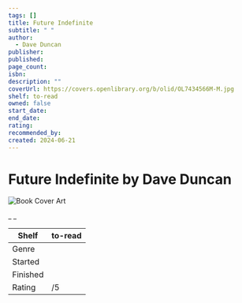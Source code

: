 ```yaml
---
tags: []
title: Future Indefinite
subtitle: " "
author:
  - Dave Duncan
publisher: 
published: 
page_count: 
isbn: 
description: ""
coverUrl: https://covers.openlibrary.org/b/olid/OL7434566M-M.jpg
shelf: to-read
owned: false
start_date: 
end_date: 
rating: 
recommended_by: 
created: 2024-06-21
---
```


# Future Indefinite by Dave Duncan

![Book Cover Art](https://covers.openlibrary.org/b/olid/OL7434566M-M.jpg)

_ _

| Shelf | to-read |
| --- | --- |
| Genre |  |
| Started |  |
| Finished |  |
| Rating | /5 |

